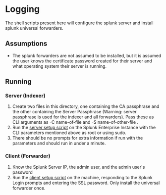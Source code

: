 # Logging
The shell scripts present here will configure the splunk server and install splunk universal forwarders.

## Assumptions
- The splunk forwarders are not assumed to be installed, but it is assumed the user knows the certificate password created for their server and what operating system their server is running.

## Running
### Server (Indexer)
1. Create two files in this directory, one containing the CA passphrase and the other containing the Server Passphrase (Warning: server passphrase is used for the indexer and all forwarders). Pass these as CLI arguments as -C name-of-file and -S name-of-other-file .
2. Run the [server setup script](server_setup.sh) on the Splunk Enterprise Instance with the CLI parameters mentioned above as root or using sudo.
3. There should be no prompts for extra information if run with the parameters and should run in under a minute.

### Client (Forwarder)
1. Know the Splunk Server IP, the admin user, and the admin user's password
2. Run the [client setup script](install_and_setup_forwarder.sh) on the machine, responding to the Splunk Login prompts and entering the SSL password. Only install the universal forwarder once.

